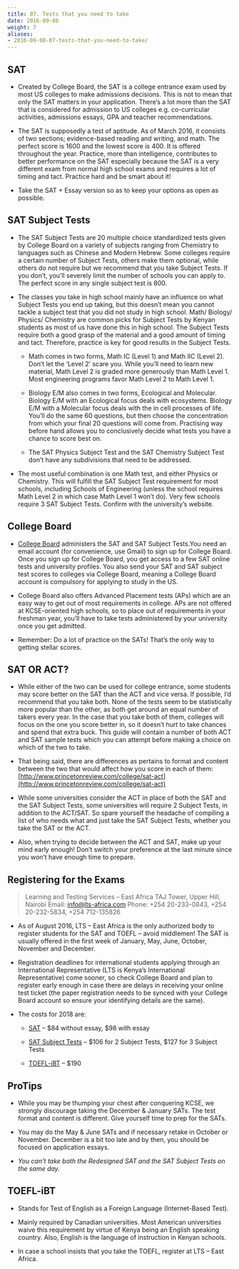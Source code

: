 ```yaml
---
title: 07. Tests that you need to take
date: 2016-09-08
weight: 7
aliases:
- 2016-09-08-07-tests-that-you-need-to-take/
---
```


## SAT

* Created by College Board, the SAT is a college entrance exam used by most US colleges to make admissions decisions. This is not to mean that only the SAT matters in your application. There’s a lot more than the SAT that is considered for admission to US colleges e.g. co-curricular activities, admissions essays, GPA and teacher recommendations.

* The SAT is supposedly a test of aptitude. As of March 2016, it consists of two sections; evidence-based reading and writing, and math. The perfect score is 1600 and the lowest score is 400. It is offered throughout the year. Practice, more than intelligence, contributes to better performance on the SAT especially because the SAT is a very different exam from normal high school exams and requires a lot of timing and tact. Practice hard and be smart about it!

* Take the SAT + Essay version so as to keep your options as open as possible.

## SAT Subject Tests

* The SAT Subject Tests are 20 multiple choice standardized tests given by College Board on a variety of subjects ranging from Chemistry to languages such as Chinese and Modern Hebrew. Some colleges require a certain number of Subject Tests, others make them optional, while others do not require but we recommend that you take Subject Tests. If you don’t, you’ll severely limit the number of schools you can apply to. The perfect score in any single subject test is 800.

* The classes you take in high school mainly have an influence on what Subject Tests you end up taking, but this doesn’t mean you cannot tackle a subject test that you did not study in high school. Math/ Biology/ Physics/ Chemistry are common picks for Subject Tests by Kenyan students as most of us have done this in high school. The Subject Tests require both a good grasp of the material and a good amount of timing and tact. Therefore, practice is key for good results in the Subject Tests.

  * Math comes in two forms, Math IC (Level 1) and Math lIC (Level 2). Don’t let the ‘Level 2’ scare you. While you’ll need to learn new material, Math Level 2 is graded more generously than Math Level 1. Most engineering programs favor Math Level 2 to Math Level 1.

  * Biology E/M also comes in two forms, Ecological and Molecular. Biology E/M with an Ecological focus deals with ecosystems. Biology E/M with a Molecular focus deals with the in cell processes of life. You’ll do the same 60 questions, but then choose the concentration from which your final 20 questions will come from. Practising way before hand allows you to conclusively decide what tests you have a chance to score best on.

  * The SAT Physics Subject Test and the SAT Chemistry Subject Test don’t have any subdivisions that need to be addressed.

* The most useful combination is one Math test, and either Physics or Chemistry. This will fulfill the SAT Subject Test requirement for most schools, including Schools of Engineering (unless the school requires Math Level 2 in which case Math Level 1 won’t do). Very few schools require 3 SAT Subject Tests. Confirm with the university’s website.

## College Board

* [College Board](https://www.collegeboard.org/) administers the SAT and SAT Subject Tests.You need an email account (for convenience, use Gmail) to sign up for College Board. Once you sign up for College Board, you get access to a few SAT online tests and university profiles. You also send your SAT and SAT subject test scores to colleges via College Board, meaning a College Board account is compulsory for applying to study in the US.

* College Board also offers Advanced Placement tests (APs) which are an easy way to get out of most requirements in college. APs are not offered at KCSE-oriented high schools, so to place out of requirements in your freshman year, you’ll have to take tests administered by your university once you get admitted.

* Remember: Do a lot of practice on the SATs! That’s the only way to getting stellar scores.

## SAT OR ACT?

* While either of the two can be used for college entrance, some students may score better on the SAT than the ACT and vice versa. If possible, I’d recommend that you take both. None of the tests seem to be statistically more popular than the other, as both get around an equal number of takers every year. In the case that you take both of them, colleges will focus on the one you score better in, so it doesn’t hurt to take chances and spend that extra buck. This guide will contain a number of both ACT and SAT sample tests which you can attempt before making a choice on which of the two to take.

* That being said, there are differences as pertains to format and content between the two that would affect how you score in each of them: [http://www.princetonreview.com/college/sat-act](http://www.princetonreview.com/college/sat-act)

* While some universities consider the ACT in place of both the SAT and the SAT Subject Tests, some universities will require 2 Subject Tests, in addition to the ACT/SAT. So spare yourself the headache of compiling a list of who needs what and just take the SAT Subject Tests, whether you take the SAT or the ACT.

* Also, when trying to decide between the ACT and SAT, make up your mind early enough! Don’t switch your preference at the last minute since you won’t have enough time to prepare.

## Registering for the Exams

> Learning and Testing Services – East Africa
TAJ Tower, Upper Hill, Nairobi
Email: info@lts-africa.com
Phone: +254 20-233-0843, +254 20-232-5834, +254 712-135826

* As of August 2016, LTS – East Africa is the only authorized body to register students for the SAT and TOEFL – avoid middlemen! The SAT is usually offered in the first week of January, May, June, October, November and December.

* Registration deadlines for international students applying through an International Representative (LTS is Kenya’s International Representative) come sooner, so check College Board and plan to register early enough in case there are delays in receiving your online test ticket (the paper registration needs to be synced with your College Board account so ensure your identifying details are the same).

* The costs for 2018 are:

  * [SAT](https://collegereadiness.collegeboard.org/sat/register/international/fees) – $84 without essay, $98 with essay

  * [SAT Subject Tests](https://collegereadiness.collegeboard.org/sat-subject-tests/register/international-registration/fees) – $106 for 2 Subject Tests, $127 for 3 Subject Tests

  * [TOEFL-iBT](https://www.ets.org/bin/getprogram.cgi?urlSource=toefl&newRegURL=&test=TOEFL&greClosed=new&greClosedCountry=China&browserType=&toeflType=&redirect=&t_country1=group_Kenya) – $190

## ProTips

* While you may be thumping your chest after conquering KCSE, we strongly discourage taking the December & January SATs. The test format and content is different. Give yourself time to prep for the SATs.

* You may do the May & June SATs and if necessary retake in October or November. December is a bit too late and by then, you should be focused on application essays.

* *You can’t take both the Redesigned SAT and the SAT Subject Tests on the same day.*

## TOEFL-iBT

* Stands for Test of English as a Foreign Language (Internet-Based Test).

* Mainly required by Canadian universities. Most American universities waive this requirement by virtue of Kenya being an English speaking country. Also, English is the language of instruction in Kenyan schools.

* In case a school insists that you take the TOEFL, register at LTS – East Africa.
